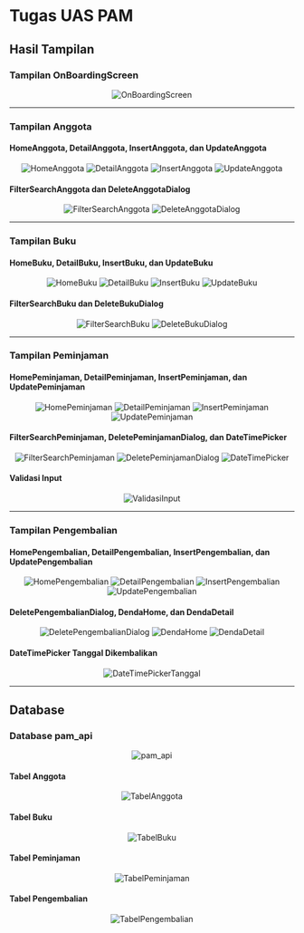 # Tugas UAS PAM

## Hasil Tampilan

### Tampilan OnBoardingScreen
<center>
<img src="https://github.com/user-attachments/assets/113ffb72-9bb4-4db2-a39f-0b68bcb7488a" alt="OnBoardingScreen">
</center>

---

### Tampilan Anggota
#### HomeAnggota, DetailAnggota, InsertAnggota, dan UpdateAnggota
<center>
<img src="https://github.com/user-attachments/assets/ade8b0db-6001-46c1-9abb-863969abec96" alt="HomeAnggota">
<img src="https://github.com/user-attachments/assets/99dada62-8192-4e48-a987-9ca47a6e5068" alt="DetailAnggota">
<img src="https://github.com/user-attachments/assets/583a1991-a0bf-4465-bf98-31b85c007a1a" alt="InsertAnggota">
<img src="https://github.com/user-attachments/assets/57adb920-8344-4ad9-b618-95612683d6a1" alt="UpdateAnggota">
</center>

#### FilterSearchAnggota dan DeleteAnggotaDialog
<center>
<img src="https://github.com/user-attachments/assets/d7229621-eb31-4837-97ef-3acfc7efbb47" alt="FilterSearchAnggota">
<img src="https://github.com/user-attachments/assets/2acde0af-991d-4d2c-95b8-ba930b4ace8f" alt="DeleteAnggotaDialog">
</center>

---

### Tampilan Buku
#### HomeBuku, DetailBuku, InsertBuku, dan UpdateBuku
<center>
<img src="https://github.com/user-attachments/assets/957feaf5-7bda-4717-9a30-026200cbb768" alt="HomeBuku">
<img src="https://github.com/user-attachments/assets/18670eca-0ac3-42a9-982b-65dbbbc2da31" alt="DetailBuku">
<img src="https://github.com/user-attachments/assets/68708690-c04b-4a98-a8b4-e1ae3f114fa0" alt="InsertBuku">
<img src="https://github.com/user-attachments/assets/b72ebe8c-312d-4c06-a7fb-c3c72a1a9290" alt="UpdateBuku">
</center>

#### FilterSearchBuku dan DeleteBukuDialog
<center>
<img src="https://github.com/user-attachments/assets/02e8a06b-e846-4514-a55c-fc73b5cf3021" alt="FilterSearchBuku">
<img src="https://github.com/user-attachments/assets/e78194f2-51e8-4842-a015-be3b42d0b107" alt="DeleteBukuDialog">
</center>

---

### Tampilan Peminjaman
#### HomePeminjaman, DetailPeminjaman, InsertPeminjaman, dan UpdatePeminjaman
<center>
<img src="https://github.com/user-attachments/assets/dbbeb2d0-037c-4c45-88a1-4490634c54db" alt="HomePeminjaman">
<img src="https://github.com/user-attachments/assets/93736d39-cbfe-4afc-a138-0848b7fe12c5" alt="DetailPeminjaman">
<img src="https://github.com/user-attachments/assets/76760c15-6bd2-4161-b2d7-27263d12f6a8" alt="InsertPeminjaman">
<img src="https://github.com/user-attachments/assets/0ed0bc80-6090-4692-9d48-dc016fd75b42" alt="UpdatePeminjaman">
</center>

#### FilterSearchPeminjaman, DeletePeminjamanDialog, dan DateTimePicker
<center>
<img src="https://github.com/user-attachments/assets/40787a08-0880-4abd-b7c3-f33ec7eda787" alt="FilterSearchPeminjaman">
<img src="https://github.com/user-attachments/assets/18100619-27d7-4dfe-88f0-c647cdf03b0b" alt="DeletePeminjamanDialog">
<img src="https://github.com/user-attachments/assets/050bf548-b1fd-4a30-818a-18c0400956b9" alt="DateTimePicker">
</center>

#### Validasi Input
<center>
<img src="https://github.com/user-attachments/assets/a0dac9ea-63ea-4a6b-80fc-8f66199b29b7" alt="ValidasiInput">
</center>

---

### Tampilan Pengembalian
#### HomePengembalian, DetailPengembalian, InsertPengembalian, dan UpdatePengembalian
<center>
<img src="https://github.com/user-attachments/assets/32c1bfea-1a67-419b-bd8c-2a6d6e8f7a6f" alt="HomePengembalian">
<img src="https://github.com/user-attachments/assets/f07852c3-df58-4e30-9b12-6a9705ed79a5" alt="DetailPengembalian">
<img src="https://github.com/user-attachments/assets/be60ff29-3374-4d16-bd5d-cf3f6d70496e" alt="InsertPengembalian">
<img src="https://github.com/user-attachments/assets/79d7ee88-7ea4-4389-bd7e-a3c957fd7bee" alt="UpdatePengembalian">
</center>

#### DeletePengembalianDialog, DendaHome, dan DendaDetail
<center>
<img src="https://github.com/user-attachments/assets/2c24d2a0-cbdf-4e2d-a270-99c0012344bc" alt="DeletePengembalianDialog">
<img src="https://github.com/user-attachments/assets/a040e97f-9389-4412-85b3-a7b188682313" alt="DendaHome">
<img src="https://github.com/user-attachments/assets/4a41ee8f-6ee7-47e1-8c1f-f2c286d38292" alt="DendaDetail">
</center>

#### DateTimePicker Tanggal Dikembalikan
<center>
<img src="https://github.com/user-attachments/assets/6ab5ea66-007f-48f7-ac1d-b31142bf28eb" alt="DateTimePickerTanggal">
</center>

---

## Database
### Database pam_api
<center>
<img src="https://github.com/user-attachments/assets/5ae66452-2f44-4034-b020-761b3018dd41" alt="pam_api">
</center>

#### Tabel Anggota
<center>
<img src="https://github.com/user-attachments/assets/d45b1646-1295-43bf-b9a9-607de003bc42" alt="TabelAnggota">
</center>

#### Tabel Buku
<center>
<img src="https://github.com/user-attachments/assets/d5f7cd9e-f5c1-4c41-85ca-8c08197f01f0" alt="TabelBuku">
</center>

#### Tabel Peminjaman
<center>
<img src="https://github.com/user-attachments/assets/87388ad8-54f3-459d-934e-dbb4815cf086" alt="TabelPeminjaman">
</center>

#### Tabel Pengembalian
<center>
<img src="https://github.com/user-attachments/assets/f741f7c5-09da-40f6-89da-d895e6a2b097" alt="TabelPengembalian">
</center>
